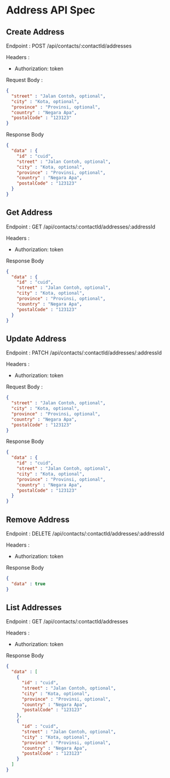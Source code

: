 # Address API Spec

## Create Address

Endpoint : POST /api/contacts/:contactId/addresses

Headers :
- Authorization: token

Request Body :

```json
{
  "street" : "Jalan Contoh, optional",
  "city" : "Kota, optional",
  "province" : "Provinsi, optional",
  "country" : "Negara Apa",
  "postalCode" : "123123" 
}
```

Response Body

```json
{
  "data" : {
    "id" : "cuid",
    "street" : "Jalan Contoh, optional",
    "city" : "Kota, optional",
    "province" : "Provinsi, optional",
    "country" : "Negara Apa",
    "postalCode" : "123123"
  } 
}
```

## Get Address

Endpoint : GET /api/contacts/:contactId/addresses/:addressId

Headers :
- Authorization: token

Response Body

```json
{
  "data" : {
    "id" : "cuid",
    "street" : "Jalan Contoh, optional",
    "city" : "Kota, optional",
    "province" : "Provinsi, optional",
    "country" : "Negara Apa",
    "postalCode" : "123123"
  } 
}
```

## Update Address

Endpoint : PATCH /api/contacts/:contactId/addresses/:addressId

Headers :
- Authorization: token

Request Body :

```json
{
  "street" : "Jalan Contoh, optional",
  "city" : "Kota, optional",
  "province" : "Provinsi, optional",
  "country" : "Negara Apa",
  "postalCode" : "123123" 
}
```

Response Body

```json
{
  "data" : {
    "id" : "cuid",
    "street" : "Jalan Contoh, optional",
    "city" : "Kota, optional",
    "province" : "Provinsi, optional",
    "country" : "Negara Apa",
    "postalCode" : "123123"
  } 
}
```

## Remove Address

Endpoint : DELETE /api/contacts/:contactId/addresses/:addressId

Headers :
- Authorization: token

Response Body

```json
{
  "data" : true
}
```

## List Addresses

Endpoint : GET /api/contacts/:contactId/addresses

Headers :
- Authorization: token

Response Body

```json
{
  "data" : [
    {
      "id" : "cuid",
      "street" : "Jalan Contoh, optional",
      "city" : "Kota, optional",
      "province" : "Provinsi, optional",
      "country" : "Negara Apa",
      "postalCode" : "123123"
    },
    {
      "id" : "cuid",
      "street" : "Jalan Contoh, optional",
      "city" : "Kota, optional",
      "province" : "Provinsi, optional",
      "country" : "Negara Apa",
      "postalCode" : "123123"
    }
  ]
}
```